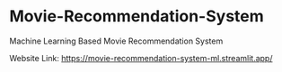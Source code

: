 # Movie-Recommendation-System
Machine Learning Based Movie Recommendation System

Website Link: https://movie-recommendation-system-ml.streamlit.app/
